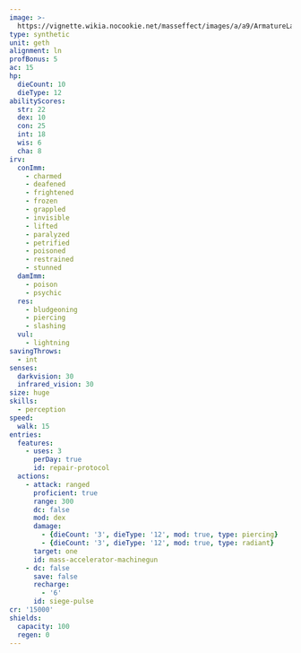 ```yaml
---
image: >-
  https://vignette.wikia.nocookie.net/masseffect/images/a/a9/ArmatureLanding.png/revision/latest/scale-to-width-down/350?cb=20090125024722
type: synthetic
unit: geth
alignment: ln
profBonus: 5
ac: 15
hp:
  dieCount: 10
  dieType: 12
abilityScores:
  str: 22
  dex: 10
  con: 25
  int: 18
  wis: 6
  cha: 8
irv:
  conImm:
    - charmed
    - deafened
    - frightened
    - frozen
    - grappled
    - invisible
    - lifted
    - paralyzed
    - petrified
    - poisoned
    - restrained
    - stunned
  damImm:
    - poison
    - psychic
  res:
    - bludgeoning
    - piercing
    - slashing
  vul:
    - lightning
savingThrows:
  - int
senses:
  darkvision: 30
  infrared_vision: 30
size: huge
skills:
  - perception
speed:
  walk: 15
entries:
  features:
    - uses: 3
      perDay: true
      id: repair-protocol
  actions:
    - attack: ranged
      proficient: true
      range: 300
      dc: false
      mod: dex
      damage:
        - {dieCount: '3', dieType: '12', mod: true, type: piercing}
        - {dieCount: '3', dieType: '12', mod: true, type: radiant}
      target: one
      id: mass-accelerator-machinegun
    - dc: false
      save: false
      recharge:
        - '6'
      id: siege-pulse
cr: '15000'
shields:
  capacity: 100
  regen: 0
---
```

